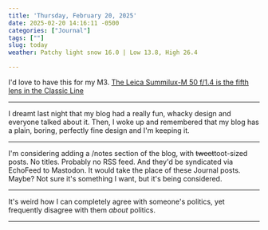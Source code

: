 ```yaml
---
title: 'Thursday, February 20, 2025'
date: 2025-02-20 14:16:11 -0500
categories: ["Journal"]
tags: [""]
slug: today
weather: Patchy light snow 16.0 | Low 13.8, High 26.4

---
```



I'd love to have this for my M3. [The Leica Summilux-M 50 f/1.4 is the fifth lens in the Classic Line](https://www.macfilos.com/2025/02/20/leica-launches-the-summilux-m-50-f-1-4-another-retro-gem-in-the-classic-line/)

----

I dreamt last night that my blog had a really fun, whacky design and everyone talked about it. Then, I woke up and remembered that my blog has a plain, boring, perfectly fine design and I'm keeping it.

----

I'm considering adding a /notes section of the blog, with ~~tweet~~toot-sized posts. No titles. Probably no RSS feed. And they'd be syndicated via EchoFeed to Mastodon. It would take the place of these Journal posts. Maybe? Not sure it's something I want, but it's being considered.

----

It's weird how I can completely agree with someone's politics, yet frequently disagree with them _about_ politics.

----

